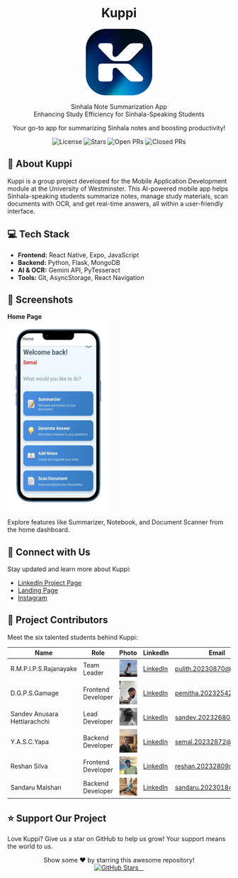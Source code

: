 <h1 align="center"> Kuppi</h1>

<p align="center">
  <img src="landing-page\public\img\kuppi-icon.png" alt="Kuppi Project Icon" width="150">
</p>

<p align="center">
  Sinhala Note Summarization App<br>
  Enhancing Study Efficiency for Sinhala-Speaking Students
</p>

<p align="center">
  Your go-to app for summarizing Sinhala notes and boosting productivity!
</p>

<p align="center">
  <img src="https://img.shields.io/badge/License-MIT-blue.svg" alt="License">
  <img src="https://img.shields.io/github/stars/PulithR/sinhala-note-summarization-application" alt="Stars">
  <img src="https://img.shields.io/github/issues-pr/PulithR/sinhala-note-summarization-application" alt="Open PRs">
  <img src="https://img.shields.io/github/issues-closed/PulithR/sinhala-note-summarization-application" alt="Closed PRs">
</p>

<h2>📖 About Kuppi</h2>

<p>
  Kuppi is a group project developed for the Mobile Application Development module at the University of Westminster. This AI-powered mobile app helps Sinhala-speaking students summarize notes, manage study materials, scan documents with OCR, and get real-time answers, all within a user-friendly interface.
</p>

<h2>💻 Tech Stack</h2>

<ul>
  <li><strong>Frontend:</strong> React Native, Expo, JavaScript</li>
  <li><strong>Backend:</strong> Python, Flask, MongoDB</li>
  <li><strong>AI & OCR:</strong> Gemini API, PyTesseract</li>
  <li><strong>Tools:</strong> Git, AsyncStorage, React Navigation</li>
</ul>

<h2>📸 Screenshots</h2>

<p>
  <strong>Home Page</strong><br>
  <img src="landing-page\public\img\home.jpg" alt="Home Page Screenshot" width="230">
</p>

<p>
  Explore features like Summarizer, Notebook, and Document Scanner from the home dashboard.
</p>

<h2>🔗 Connect with Us</h2>

<p>
  Stay updated and learn more about Kuppi:
</p>

<ul>
  <li><a href="https://www.linkedin.com/company/kuppi-app/" target="_blank">LinkedIn Project Page</a></li>
  <li><a href="http://kuppics50.netlify.app/" target="_blank">Landing Page</a></li>
  <li><a href="https://www.instagram.com/kuppibycs50?igsh=MXhzYzV6bTl4MzlkZQ==" target="_blank">Instagram</a></li>
</ul>

<h2>👥 Project Contributors</h2>

<p>
  Meet the six talented students behind Kuppi:
</p>

<table>
  <thead>
    <tr>
      <th>Name</th>
      <th>Role</th>
      <th>Photo</th>
      <th>LinkedIn</th>
      <th>Email</th>
    </tr>
  </thead>
  <tbody>
    <tr>
      <td>R.M.P.I.P.S.Rajanayake</td>
      <td>Team Leader</td>
      <td><img src="landing-page\public\img\team\pulith.jpg" alt="Member 1" width="50"></td>
      <td><a href="https://www.linkedin.com/in/pulithr/" target="_blank">LinkedIn</a></td>
      <td><a href="mailto:pulith.20230870@iit.ac.lk">pulith.20230870@iit.ac.lk</a></td>
    </tr>
    <tr>
      <td>D.G.P.S.Gamage</td>
      <td>Frontend Developer</td>
      <td><img src="landing-page\public\img\team\sandeepa.jpg" alt="Member 2" width="50"></td>
      <td><a href="#" target="_blank">LinkedIn</a></td>
      <td><a href="mailto:pemitha.20232542@iit.ac.lk">pemitha.20232542@iit.ac.lk</a></td>
    </tr>
        <tr>
      <td>Sandev Anusara Hettiarachchi</td>
      <td>Lead Developer</td>
      <td><img src="landing-page\public\img\team\sandev.jpg" alt="Member 3" width="50"></td>
      <td><a href="https://www.linkedin.com/in/sandev-hettiarachchi-3637972b3/" target="_blank">LinkedIn</a></td>
      <td><a href="mailto:sandev.20232680@iit.ac.lk">sandev.20232680@iit.ac.lk</a></td>
    </tr>
        <tr>
      <td>Y.A.S.C.Yapa</td>
      <td>Backend Developer</td>
      <td><img src="landing-page\public\img\team\semal.jpg" alt="Member 4" width="50"></td>
      <td><a href="https://www.linkedin.com/in/semal-chandeepa-120266310/" target="_blank">LinkedIn</a></td>
      <td><a href="mailto:semal.20232872@iit.ac.lk">semal.20232872@iit.ac.lk</a></td>
    </tr>
        <tr>
      <td>Reshan Silva</td>
      <td>Frontend Developer</td>
      <td><img src="landing-page\public\img\team\reshan.jpg" alt="Member 5" width="50"></td>
      <td><a href="https://www.linkedin.com/in/reshan-silva-08b53034b/" target="_blank">LinkedIn</a></td>
      <td><a href="mailto:reshan.20232809@iit.ac.lk">reshan.20232809@iit.ac.lk</a></td>
    </tr>
        <tr>
      <td>Sandaru Malshan</td>
      <td>Backend Developer</td>
      <td><img src="landing-page\public\img\team\sandaru.jpg" alt="Member 6" width="50"></td>
      <td><a href="https://www.linkedin.com/in/sandaru-malshan-b20a3b2b2/" target="_blank">LinkedIn</a></td>
      <td><a href="mailto:sandaru.20230184@iit.ac.lk">sandaru.20230184@iit.ac.lk</a></td>
    </tr>
  </tbody>
</table>

<h2>⭐ Support Our Project</h2>

<p>
  Love Kuppi? Give us a star on GitHub to help us grow! Your support means the world to us.
</p>

<p align="center">
  Show some ❤ by starring this awesome repository!
  <br>
  <a href="https://github.com/PulithR/sinhala-note-summarization-application/stargazers" target="_blank">
    <img src="https://img.shields.io/github/stars/PulithR/sinhala-note-summarization-applicationE?style=social" alt="GitHub Stars">
  </a>
</p>
